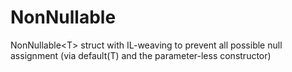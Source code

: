 # NonNullable
NonNullable&lt;T> struct with IL-weaving to prevent all possible null assignment (via default(T) and the parameter-less constructor)
